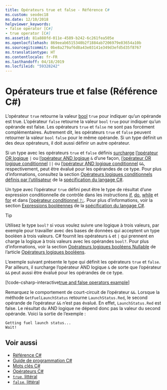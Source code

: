 ```yaml
---
title: Opérateurs true et false - Référence C#
ms.custom: seodec18
ms.date: 12/10/2018
helpviewer_keywords:
- false operator [C#]
- true operator [C#]
ms.assetid: 81a888fd-011e-4589-b242-6c261fea505e
ms.openlocfilehash: 869eeab6515340b2f1884ab7206979e83654a10b
ms.sourcegitcommit: 0be8a279af6d8a43e03141e349d3efd5d35f8767
ms.translationtype: HT
ms.contentlocale: fr-FR
ms.lasthandoff: 04/18/2019
ms.locfileid: "59328242"
---
```

# <a name="true-and-false-operators-c-reference"></a>Opérateurs true et false (Référence C#)

L’opérateur `true` retourne la valeur [bool](bool.md) `true` pour indiquer qu’un opérande est true. L’opérateur `false` retourne la valeur `bool` `true` pour indiquer qu’un opérande est false. Les opérateurs `true` et `false` ne sont pas forcément complémentaires. Autrement dit, les opérateurs `true` et `false` peuvent retourner la valeur `bool` `false` pour le même opérande. Si un type définit un des deux opérateurs, il doit aussi définir un autre opérateur.

Si un type avec les opérateurs `true` et `false` définis [surcharge](operator.md) [l’opérateur OR logique](../operators/boolean-logical-operators.md#logical-or-operator-) `|` ou [l’opérateur AND logique](../operators/boolean-logical-operators.md#logical-and-operator-) `&` d’une façon, [l’opérateur OR logique conditionnel](../operators/boolean-logical-operators.md#conditional-logical-or-operator-) `||` ou [l’opérateur AND logique conditionnel](../operators/boolean-logical-operators.md#conditional-logical-and-operator-) `&&`, respectivement, peut être évalué pour les opérandes de ce type. Pour plus d’informations, consultez la section [Opérateurs logiques conditionnels définis par l’utilisateur](~/_csharplang/spec/expressions.md#user-defined-conditional-logical-operators) de la [spécification du langage C#](../language-specification/index.md).

Un type avec l’opérateur `true` défini peut être le type de résultat d’une expression conditionnelle de contrôle dans les instructions [if](if-else.md), [do](do.md), [while](while.md) et [for](for.md) et dans [l’opérateur conditionnel `?:`](../operators/conditional-operator.md). Pour plus d’informations, voir la section [Expressions booléennes](~/_csharplang/spec/expressions.md#boolean-expressions) de la [spécification du langage C#](../language-specification/index.md).

> [!TIP]
> Utilisez le type `bool?` si vous voulez suivre une logique à trois valeurs, par exemple pour travailler avec des bases de données qui acceptent un type booléen à trois valeurs. C# fournit les opérateurs `&` et `|` qui prennent en charge la logique à trois valeurs avec les opérandes `bool?`. Pour plus d’informations, voir la section [Opérateurs logiques booléens Nullable](../operators/boolean-logical-operators.md#nullable-boolean-logical-operators) de l’article [Opérateurs logiques booléens](../operators/boolean-logical-operators.md).

L’exemple suivant présente le type qui définit les opérateurs `true` et `false`. Par ailleurs, il surcharge l’opérateur AND logique `&` de sorte que l’opérateur `&&` peut aussi être évalué pour les opérandes de ce type.

[!code-csharp-interactive[true and false operators example](~/samples/snippets/csharp/keywords/TrueFalseOperatorsExample.cs)]

Remarquez le comportement de court-circuit de l’opérateur `&&`. Lorsque la méthode `GetFuelLaunchStatus` retourne `LaunchStatus.Red`, le second opérande de l’opérateur `&&` n’est pas évalué. En effet, `LaunchStatus.Red` est false. Le résultat du AND logique ne dépend donc pas la valeur du second opérande. Voici la sortie de l’exemple :

```console
Getting fuel launch status...
Wait!
```

## <a name="see-also"></a>Voir aussi

- [Référence C#](../index.md)
- [Guide de programmation C#](../../programming-guide/index.md)
- [Mots clés C#](index.md)
- [Opérateurs C#](../operators/index.md)
- [`true`, littéral](true-literal.md)
- [`false`, littéral](false-literal.md)